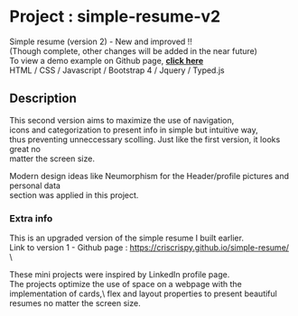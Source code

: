 # Project : simple-resume-v2
Simple resume (version 2) - New and improved !!\
(Though complete, other changes will be added in the near future)\
To view a demo example on Github page, **[click here](https://criscrispy.github.io/simple-resume-v2/)**\
HTML / CSS / Javascript / Bootstrap 4 / Jquery / Typed.js

## Description
This second version aims to maximize the use of navigation,\
icons and categorization to present info in simple but intuitive way, \
thus preventing unneccessary scolling. Just like the first version, it looks great no\
matter the screen size.

Modern design ideas like Neumorphism for the  Header/profile pictures and personal data \
section was applied in this project. 

### Extra info
This is an upgraded version of the simple resume I built earlier.\
Link to version 1 - Github page : https://criscrispy.github.io/simple-resume/ \

These mini projects were inspired by LinkedIn profile page.\
The projects optimize the use of space on a webpage with the implementation of cards,\ 
flex and layout properties to present beautiful resumes no matter the screen size.

